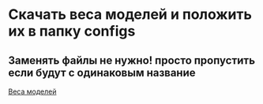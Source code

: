 # Скачать веса моделей и положить их в папку configs
## Заменять файлы не нужно! просто пропустить если будут с одинаковым название
[Веса моделей](https://drive.google.com/file/d/13myx7bhinDKP5Oj0mzKXBIICyvAhp1gA/view?usp=sharing)
